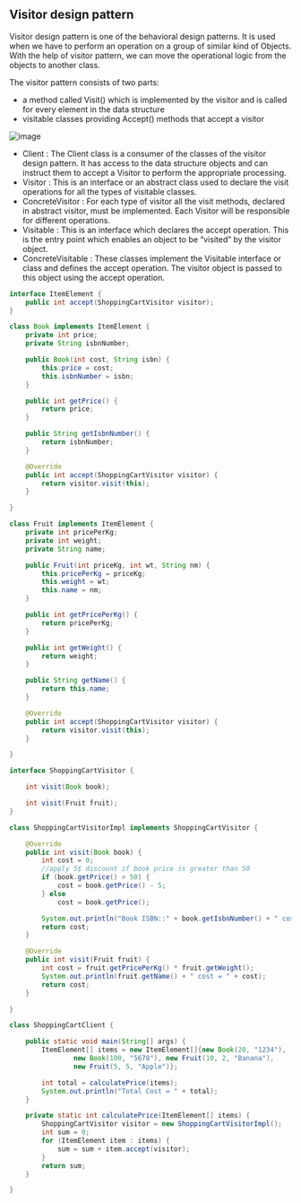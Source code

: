 ## Visitor design pattern

Visitor design pattern is one of the behavioral design patterns. It is used when we have to perform an operation on a
group of similar kind of Objects. With the help of visitor pattern, we can move the operational logic from the objects
to another class.

The visitor pattern consists of two parts:

- a method called Visit() which is implemented by the visitor and is called for every element in the data structure
- visitable classes providing Accept() methods that accept a visitor

![image](https://media.geeksforgeeks.org/wp-content/uploads/Visitor-Design-Pattern-Diagram.png)

- Client : The Client class is a consumer of the classes of the visitor design pattern. It has access to the data
  structure objects and can instruct them to accept a Visitor to perform the appropriate processing.
- Visitor : This is an interface or an abstract class used to declare the visit operations for all the types of
  visitable classes.
- ConcreteVisitor : For each type of visitor all the visit methods, declared in abstract visitor, must be implemented.
  Each Visitor will be responsible for different operations.
- Visitable : This is an interface which declares the accept operation. This is the entry point which enables an object
  to be “visited” by the visitor object.
- ConcreteVisitable : These classes implement the Visitable interface or class and defines the accept operation. The
  visitor object is passed to this object using the accept operation.

```java
interface ItemElement {
    public int accept(ShoppingCartVisitor visitor);
}

class Book implements ItemElement {
    private int price;
    private String isbnNumber;

    public Book(int cost, String isbn) {
        this.price = cost;
        this.isbnNumber = isbn;
    }

    public int getPrice() {
        return price;
    }

    public String getIsbnNumber() {
        return isbnNumber;
    }

    @Override
    public int accept(ShoppingCartVisitor visitor) {
        return visitor.visit(this);
    }

}

class Fruit implements ItemElement {
    private int pricePerKg;
    private int weight;
    private String name;

    public Fruit(int priceKg, int wt, String nm) {
        this.pricePerKg = priceKg;
        this.weight = wt;
        this.name = nm;
    }

    public int getPricePerKg() {
        return pricePerKg;
    }

    public int getWeight() {
        return weight;
    }

    public String getName() {
        return this.name;
    }

    @Override
    public int accept(ShoppingCartVisitor visitor) {
        return visitor.visit(this);
    }

}

interface ShoppingCartVisitor {

    int visit(Book book);

    int visit(Fruit fruit);
}

class ShoppingCartVisitorImpl implements ShoppingCartVisitor {

    @Override
    public int visit(Book book) {
        int cost = 0;
        //apply 5$ discount if book price is greater than 50
        if (book.getPrice() > 50) {
            cost = book.getPrice() - 5;
        } else
            cost = book.getPrice();

        System.out.println("Book ISBN::" + book.getIsbnNumber() + " cost =" + cost);
        return cost;
    }

    @Override
    public int visit(Fruit fruit) {
        int cost = fruit.getPricePerKg() * fruit.getWeight();
        System.out.println(fruit.getName() + " cost = " + cost);
        return cost;
    }

}

class ShoppingCartClient {

    public static void main(String[] args) {
        ItemElement[] items = new ItemElement[]{new Book(20, "1234"),
                new Book(100, "5678"), new Fruit(10, 2, "Banana"),
                new Fruit(5, 5, "Apple")};

        int total = calculatePrice(items);
        System.out.println("Total Cost = " + total);
    }

    private static int calculatePrice(ItemElement[] items) {
        ShoppingCartVisitor visitor = new ShoppingCartVisitorImpl();
        int sum = 0;
        for (ItemElement item : items) {
            sum = sum + item.accept(visitor);
        }
        return sum;
    }

}
```
